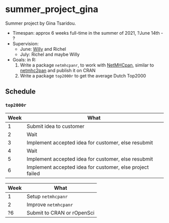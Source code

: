 # summer_project_gina

 Summer project by Gina Tsaridou.
 
 * Timespan: approx 6 weeks full-time in the summer of 2021,
   ?June 14th - ?
 * Supervision:
    * June: [Willy](https://github.com/FrieseWoudloper) and Richel
    * July: Richel and maybe Willy
  * Goals: in R:
    1. Write a package `netmhcpanr`, to work with 
      [NetMHCpan](https://services.healthtech.dtu.dk/service.php?NetMHCpan-4.1), 
      similar to [netmhc2pan](https://github.com/richelbilderbeek/netmhc2pan) 
      and publish it on CRAN
    2. Write a package `top2000r` to get the average Dutch Top2000

## Schedule

### `top2000r`

Week|What
----|-----------------------------------------------
1   |Submit idea to customer
2   |Wait
3   |Implement accepted idea for customer, else resubmit
4   |Wait
5   |Implement accepted idea for customer, else resubmit
6   |Implement accepted idea for customer, else project failed

Week|What
----|-----------------------------------------------
1   |Setup `netmhcpanr`
2   |Improve `netmhcpanr`
?6  |Submit to CRAN or rOpenSci

